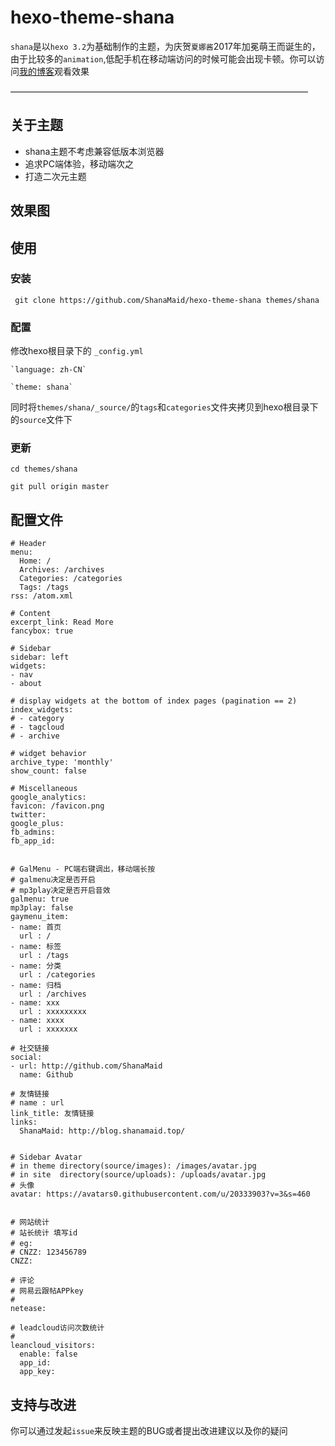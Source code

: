 # hexo-theme-shana
`shana`是以`hexo 3.2`为基础制作的主题，为庆贺`夏娜酱`2017年加冕萌王而诞生的，由于比较多的`animation`,低配手机在移动端访问的时候可能会出现卡顿。你可以访问[我的博客](http://blog.shanamaid.top/)观看效果

——————————————————————————————————

## 关于主题
- shana主题不考虑兼容低版本浏览器
- 追求PC端体验，移动端次之
- 打造二次元主题


## 效果图


## 使用
### 安装
```
 git clone https://github.com/ShanaMaid/hexo-theme-shana themes/shana
```

### 配置
修改hexo根目录下的 `_config.yml`
```  
`language: zh-CN`

`theme: shana`
```
同时将`themes/shana/_source/`的`tags`和`categories`文件夹拷贝到hexo根目录下的`source`文件下

### 更新
```
cd themes/shana

git pull origin master
```

## 配置文件
```
# Header
menu:
  Home: /
  Archives: /archives
  Categories: /categories
  Tags: /tags
rss: /atom.xml

# Content
excerpt_link: Read More
fancybox: true

# Sidebar
sidebar: left
widgets:
- nav
- about

# display widgets at the bottom of index pages (pagination == 2)
index_widgets:
# - category
# - tagcloud
# - archive

# widget behavior
archive_type: 'monthly'
show_count: false

# Miscellaneous
google_analytics:
favicon: /favicon.png
twitter:
google_plus:
fb_admins:
fb_app_id:


# GalMenu - PC端右键调出，移动端长按
# galmenu决定是否开启
# mp3play决定是否开启音效
galmenu: true
mp3play: false
gaymenu_item:
- name: 首页
  url : /
- name: 标签
  url : /tags
- name: 分类
  url : /categories
- name: 归档
  url : /archives
- name: xxx
  url : xxxxxxxxx
- name: xxxx
  url : xxxxxxx

# 社交链接
social:
- url: http://github.com/ShanaMaid
  name: Github

# 友情链接
# name : url
link_title: 友情链接
links:
  ShanaMaid: http://blog.shanamaid.top/


# Sidebar Avatar
# in theme directory(source/images): /images/avatar.jpg
# in site  directory(source/uploads): /uploads/avatar.jpg
# 头像
avatar: https://avatars0.githubusercontent.com/u/20333903?v=3&s=460


# 网站统计
# 站长统计 填写id
# eg:　
# CNZZ: 123456789
CNZZ: 

# 评论
# 网易云跟帖APPkey
# 
netease: 

# leadcloud访问次数统计
# 
leancloud_visitors:
  enable: false
  app_id: 
  app_key: 
```

## 支持与改进
你可以通过发起`issue`来反映主题的BUG或者提出改进建议以及你的疑问